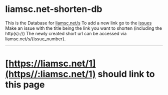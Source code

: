 # liamsc.net-shorten-db
This is the Database for [liamsc.net/s](http://liamsc.net/s)
To add a new link go to the [issues](https://github.com/Liam-s-c/liamsc.net-shorten-db/issues)
Make an issue with the title being the link you want to shorten (including the http(s)://) The newly created short url can be accessed via liamsc.net/s/{issue_number}.

----
# [https://liamsc.net/1](https//:liamsc.net/1) should link to this page
